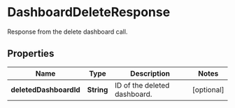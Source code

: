 

# DashboardDeleteResponse

Response from the delete dashboard call.
## Properties

Name | Type | Description | Notes
------------ | ------------- | ------------- | -------------
**deletedDashboardId** | **String** | ID of the deleted dashboard. |  [optional]



